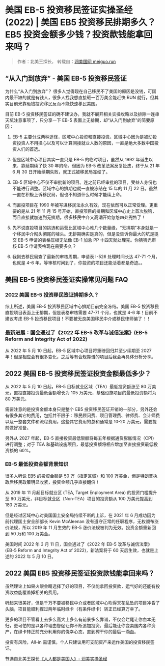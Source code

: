 # 美国 EB-5 投资移民签证实操圣经 (2022) | 美国 EB5 投资移民排期多久？EB5 投资金额多少钱？投资款钱能拿回来吗？

> 作者：北美王探长， 转载自：[润美国网 meiguo.run](https://www.meiguo.run/post/美国eb-5投资移民签证实操圣经-2022-美国eb5投资移民排期多久？eb5投资金额多少钱？投资款钱能拿回来吗？)

## “从入门到放弃” - 美国 EB-5 投资移民签证

为什么“从入门到放弃”？
很多人觉得现在自己移民不了美国的原因是没钱，可国内最不缺的就是有钱人，很多人找我想直接砸一百万美金能赶快 RUN 就行，但其实目前光靠砸钱投资移民反而不能快速移民美国。

目前 EB-5 投资移民签证的确不建议办，我就不展开相关实操攻略以及排除一连串天坑注意事项了，只分享一下 EB-5 表面上无排期，却“从入门到放弃”的简要原因：

1. EB-5 主要分成两种途径，区域中心投资和直接投资。区域中心因为是被动投资投资人不用操心以及可以计算间接就业人数的原因，一直是绝大多数中国投资人们的首选。

2. 但是区域中心项目其实一直只是 EB-5 的临时项目，虽然从 1992 年诞生以来，靠延期续了快 30 年的命。但因为 EB-5 改革法案反复扯皮，终于从 21 年 6 月 30 日开始续期失败，就正式被移民局冻结了。

3. EB-5 区域中心不仅不审批新的项目。连之前已经审批的项目，受益人身份也不能进行调整。区域中心的排期也就一直被冻结在 15 年的 11 月 22 日。虽然一直在积极上诉移民局，但也不知道什么时候才能续上命。

4. 而直投项目在 1990 年被写进移民法永久有效，现在依然可以正常受理。更重要的是从 21 年 11 月 15 号开始，直投项目的排期和区域中心史上首次脱钩，而且直接就加速到无排期，很多移民中介又高潮开始忽悠四处兜售了！

5. 先不说直投项目的挑选和运营比区域中心难几个数量级，“无排期”本身就是一个移民中介彻头彻尾的噱头。无排期确实是真的，但是没告诉你最大的坑是提交 EB-5 申请的表格压根无法像 EB-1 加急 PP 十四天就处理完。你猜猜光审核 EB-5 申请表格现在需要多久？

6. 我刚去移民局查了最新的审核周期，申请表 I-526 处理时间长达 47-71 个月，也就是 4-6 年。等审核时间到了，你投资的项目还能活着都是奇迹。。

## 美国 EB-5 投资移民签证实操常见问题 FAQ

### 2022 美国 EB-5 投资移民签证排期多久？

综上所述，美国 EB-5 投资移民区域中心排期目前完全冻结。美国 EB-5 投资移民直投项目表面上无排期，但是表格审核需要 47-71 个月，也就是 4-6 年！目前不建议考虑 EB-5 投资移民项目！不要被无良美国移民中介或移民律师骗了！！

### 最新进展：国会通过了《2022 年 EB-5 改革与诚信法案》(EB-5 Reform and Integrity Act of 2022)

从 2022 年 5 月 10 日起，EB-5 区域中心项目将重磅回归并至少续期至 2027 年！但是相应会有很多变化，之后等有合规靠谱的项目后我会再具体分析分享。

## 2022 美国 EB-5 投资移民签证投资金额最低多少？

从 2022 年 5 月 10 日起，EB-5 目标就业区域（TEA）最低投资额涨至 80 万美元，直投直接投资最低金额增长为 105 万美元，基础设施项目的最低投资额将为 80 万美元。

需要注意的是投资金额本身只是整个 EB5 投资移民签证开销的一部分，另外还会有很多其它的费用，包括并不限于：移民顾问费、项目管理费、律师费、会计师费以及一整套文件和流程费用，这些其它费用的总和通常是 10-20 万美元，需要提前做好准备。

另外从 2027 年起，EB-5 直接投资最低限额将每五年根据通货膨胀情况（CPI）进行调整；对于 TEA 和基础设施项目，最低投资额将相应增加至直接投资最低投资额的 60%。

### EB-5 最低投资金额背景知识

很多人听说 EB5 的投资金额是 50 万（指定区域）和 100 万美金，但是特朗普执政后移民政策明显收紧，投资金额几乎直接翻倍！

从 2019 年 11 月起目标就业区 (TEA, Target Enployment Area) 的投资门槛提升至 90 万美元，非目标就业区（Non-TEA）项目的投资额从 100 万美元提高到 180 万美元。

但是经过区域中心对美国国土安全局持续不断的上诉，在 2021 年 6 月成功因为前代理国土安全部部长 Kevin McAleenan 没有遵守正常的任职程序，无权颁布涨价法规，所以 2019 年 11 月生效的 EB-5 涨价法规被判为无效。投资金额重新回到 50 万和 100 万美金。

美国时间 2022 年 3 月 11 日，国会通过了《2022 年 EB-5 改革与诚信法案》(EB-5 Reform and Integrity Act of 2022)，新法案将于 60 天后生效，也就是上述的 2022 年 5 月 10 日。

## 2022 美国 EB5 投资移民签证投资款钱能拿回来吗？

虽然理论上如果火眼金睛选择了好的项目，不仅能拿回投资款，运气好的还能有投资收益能覆盖掉相关的费用。

听起来很美好，但是千万不要被移民中介或者区域中心吹得天花乱坠的项目冲昏了头脑，项目能顺利撑过两年临时绿卡（有条件绿卡）转正已经算万幸了。

更多的项目不管看上去多么高大上多么有前景多么靠谱，不仅会烂尾让你血本无归，更可怕的是以各种理由督促让你不断追加投资，最后能让你变卖国内各种资产，在绿卡转正前充分利用你的侥幸心态，直到榨干你的最后一滴血。

投资有风险，All-in 需谨慎。个人只建议用可支配资产来运作美国的投资移民签证。

节选自北美王探长[《人人都是美国人》- 润美实操圣经](https://www.meiguo.run)
